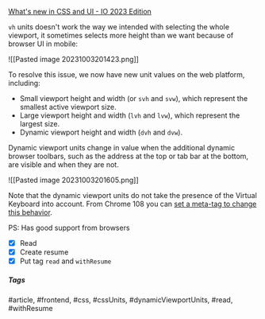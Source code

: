 [What's new in CSS and UI - IO 2023 Edition](https://developer.chrome.com/blog/whats-new-css-ui-2023/)

`vh` units doesn't work the way we intended with selecting the whole viewport, it sometimes selects more height than we want because of browser UI in mobile:

![[Pasted image 20231003201423.png]]

To resolve this issue, we now have new unit values on the web platform, including:

- Small viewport height and width (or `svh` and `svw`), which represent the smallest active viewport size.
- Large viewport height and width (`lvh` and `lvw`), which represent the largest size.
- Dynamic viewport height and width (`dvh` and `dvw`).

Dynamic viewport units change in value when the additional dynamic browser toolbars, such as the address at the top or tab bar at the bottom, are visible and when they are not.

![[Pasted image 20231003201605.png]]

Note that the dynamic viewport units do not take the presence of the Virtual Keyboard into account. From Chrome 108 you can [set a meta-tag to change this behavior](https://developer.chrome.com/blog/viewport-resize-behavior/#opting-in-to-a-different-behavior).

PS: Has good support from browsers

- [x] Read
- [x] Create resume
- [x] Put tag `read` and `withResume`

##### Tags
#article, #frontend, #css, #cssUnits, #dynamicViewportUnits, #read, #withResume 
